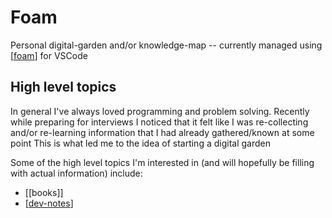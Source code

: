 # Foam

Personal digital-garden and/or knowledge-map -- currently managed using [[foam]] for VSCode

## High level topics

In general I've always loved programming and problem solving. Recently while preparing for interviews I noticed that it felt like I was re-collecting and/or re-learning information that I had already gathered/known at some point This is what led me to the idea of starting a digital garden

Some of the high level topics I'm interested in (and will hopefully be filling with actual information) include:
- [[books]]
- [[dev-notes]]

[//begin]: # "Autogenerated link references for markdown compatibility"
[foam]: foam "Foam"
[dev-notes]: dev-notes "Dev Notes"
[//end]: # "Autogenerated link references"

